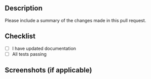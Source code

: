## Description

Please include a summary of the changes made in this pull request.

## Checklist

- [ ] I have updated documentation
- [ ] All tests passing

## Screenshots (if applicable)